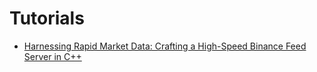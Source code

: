 # Tutorials

* [Harnessing Rapid Market Data: Crafting a High-Speed Binance Feed Server in C++](market-data01-feedhandler/README.md)